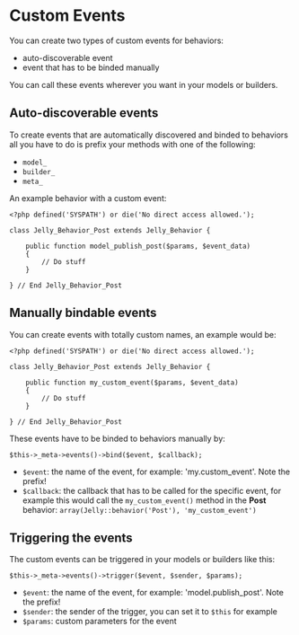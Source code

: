 # Custom Events

You can create two types of custom events for behaviors:

- auto-discoverable event
- event that has to be binded manually

You can call these events wherever you want in your models or builders.

## Auto-discoverable events

To create events that are automatically discovered and binded to behaviors all you have to do is prefix your methods with one of the following:

- `model_`
- `builder_`
- `meta_`

An example behavior with a custom event:

	<?php defined('SYSPATH') or die('No direct access allowed.');

	class Jelly_Behavior_Post extends Jelly_Behavior {

		public function model_publish_post($params, $event_data)
		{
			// Do stuff
		}

	} // End Jelly_Behavior_Post

## Manually bindable events

You can create events with totally custom names, an example would be:

	<?php defined('SYSPATH') or die('No direct access allowed.');

	class Jelly_Behavior_Post extends Jelly_Behavior {

		public function my_custom_event($params, $event_data)
		{
			// Do stuff
		}

	} // End Jelly_Behavior_Post

These events have to be binded to behaviors manually by:

	$this->_meta->events()->bind($event, $callback);

- `$event`: the name of the event, for example: 'my.custom_event'. Note the prefix!
- `$callback`: the callback that has to be called for the specific event, for example this would call the `my_custom_event()` method in the **Post** behavior: `array(Jelly::behavior('Post'), 'my_custom_event')`

## Triggering the events

The custom events can be triggered in your models or builders like this:

	$this->_meta->events()->trigger($event, $sender, $params);

- `$event`: the name of the event, for example: 'model.publish_post'. Note the prefix!
- `$sender`: the sender of the trigger, you can set it to `$this` for example
- `$params`: custom parameters for the event